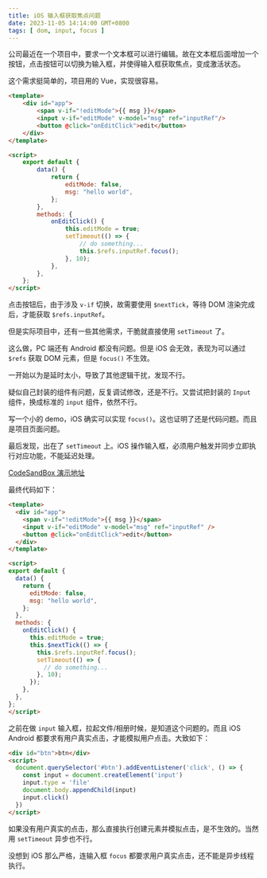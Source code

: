 ```yaml
---
title: iOS 输入框获取焦点问题
date: 2023-11-05 14:14:00 GMT+0800
tags: [ dom, input, focus ]
---
```


公司最近在一个项目中，要求一个文本框可以进行编辑。故在文本框后面增加一个按钮，点击按钮可以切换为输入框，并使得输入框获取焦点，变成激活状态。

这个需求挺简单的，项目用的 Vue，实现很容易。

<!-- truncate -->

```html
<template>
    <div id="app">
        <span v-if="!editMode">{{ msg }}</span>
        <input v-if="editMode" v-model="msg" ref="inputRef"/>
        <button @click="onEditClick">edit</button>
    </div>
</template>

<script>
    export default {
        data() {
            return {
                editMode: false,
                msg: "hello world",
            };
        },
        methods: {
            onEditClick() {
                this.editMode = true;
                setTimeout(() => {
                    // do something...
                    this.$refs.inputRef.focus();
                }, 10);
            },
        },
    };
</script>
```

点击按钮后，由于涉及 `v-if` 切换，故需要使用 `$nextTick`，等待 DOM 渲染完成后，才能获取 `$refs.inputRef`。

但是实际项目中，还有一些其他需求，干脆就直接使用 `setTimeout` 了。

这么做，PC 端还有 Android 都没有问题。但是 iOS 会无效，表现为可以通过 `$refs` 获取 DOM 元素，但是 `focus()` 不生效。

一开始以为是延时太小，导致了其他逻辑干扰，发现不行。

疑似自己封装的组件有问题，反复调试修改，还是不行。又尝试把封装的 `Input` 组件，换成标准的 `input` 组件，依然不行。

写一个小的 demo，iOS 确实可以实现 `focus()`。这也证明了还是代码问题。而且是项目页面问题。

最后发现，出在了 `setTimeout` 上。iOS 操作输入框，必须用户触发并同步立即执行对应功能，不能延迟处理。

[CodeSandBox 演示地址](https://codesandbox.io/s/vue-input-focus-x8clmr?file=/src/App.vue)

最终代码如下：

```html
<template>
  <div id="app">
    <span v-if="!editMode">{{ msg }}</span>
    <input v-if="editMode" v-model="msg" ref="inputRef" />
    <button @click="onEditClick">edit</button>
  </div>
</template>

<script>
export default {
  data() {
    return {
      editMode: false,
      msg: "hello world",
    };
  },
  methods: {
    onEditClick() {
      this.editMode = true;
      this.$nextTick(() => {
        this.$refs.inputRef.focus();
        setTimeout(() => {
          // do something...
        }, 10);
      });
    },
  },
};
</script>
```

之前在做 `input` 输入框，拉起文件/相册时候，是知道这个问题的。而且 iOS Android 都要求有用户真实点击，才能模拟用户点击。大致如下：

```html
<div id="btn">btn</div>
<script>
  document.querySelector('#btn').addEventListener('click', () => {
    const input = document.createElement('input')
    input.type = 'file'
    document.body.appendChild(input)
    input.click()
  })
</script>
```

如果没有用户真实的点击，那么直接执行创建元素并模拟点击，是不生效的。当然用 `setTimeout` 异步也不行。

没想到 iOS 那么严格，连输入框 `focus` 都要求用户真实点击，还不能是异步线程执行。
